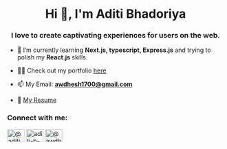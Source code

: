 <h1 align="center">Hi 👋, I'm Aditi Bhadoriya</h1>
<h3 align="center">I love to create captivating experiences for users on the web.</h3>

- 🌱 I’m currently learning **Next.js, typescript, Express.js** and trying to polish my **React.js** skills.

- 👨‍💻 Check out my portfolio [here](https://aditi-portfolio-one.vercel.app/)

- 📫  My Email: **awdhesh1700@gmail.com**

- 📄 [My Resume](https://drive.google.com/file/d/1BeGGS0yBUMnvoTNzfpLJJ4rESs0W0A17/view?usp=drivesdk)

<h3 align="left">Connect with me:</h3>
<p align="left">
<a href="https://twitter.com/@aditi_bhadoriya" target="blank"><img align="center" src="https://raw.githubusercontent.com/rahuldkjain/github-profile-readme-generator/master/src/images/icons/Social/twitter.svg" alt="@aditi_bhadoriya" height="30" width="40" /></a>
<a href="https://linkedin.com/in/aditi-b-602917213/" target="blank"><img align="center" src="https://raw.githubusercontent.com/rahuldkjain/github-profile-readme-generator/master/src/images/icons/Social/linked-in-alt.svg" alt="aditi-b-602917213/" height="30" width="40" /></a>
<a href="https://medium.com/@awdhesh1700" target="blank"><img align="center" src="https://raw.githubusercontent.com/rahuldkjain/github-profile-readme-generator/master/src/images/icons/Social/medium.svg" alt="@awdhesh1700" height="30" width="40" /></a>
</p>
